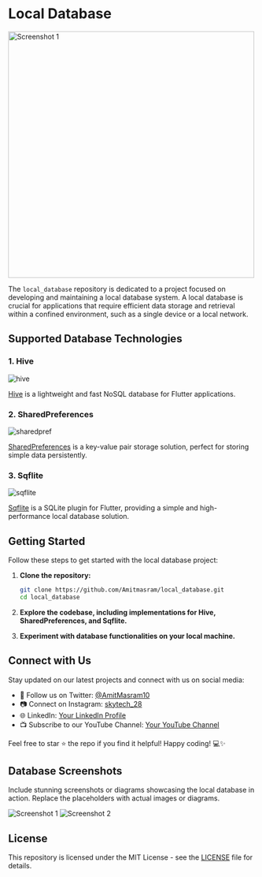 # Local Database
<img src="https://github.com/Amitmasram/local_database/assets/105006236/d99eb02b-7b40-4065-91a4-34954d1ecb48" alt="Screenshot 1" width="500" />

The `local_database` repository is dedicated to a project focused on developing and maintaining a local database system. A local database is crucial for applications that require efficient data storage and retrieval within a confined environment, such as a single device or a local network.

## Supported Database Technologies

### 1. Hive

![hive](https://github.com/Amitmasram/local_database/assets/105006236/36ecbf2a-3e3d-422a-a4d2-a8c402241949)

[Hive](https://docs.hivedb.dev/) is a lightweight and fast NoSQL database for Flutter applications.

### 2. SharedPreferences

![sharedpref](https://github.com/Amitmasram/local_database/assets/105006236/72ed9d89-6b05-4219-9e19-572a99a827d5)

[SharedPreferences](https://pub.dev/packages/shared_preferences) is a key-value pair storage solution, perfect for storing simple data persistently.

### 3. Sqflite
![sqflite](https://github.com/Amitmasram/local_database/assets/105006236/f75a9fdc-cb00-4670-afb4-9a95c17a4d06)


[Sqflite](https://pub.dev/packages/sqflite) is a SQLite plugin for Flutter, providing a simple and high-performance local database solution.

## Getting Started

Follow these steps to get started with the local database project:

1. **Clone the repository:**

    ```bash
    git clone https://github.com/Amitmasram/local_database.git
    cd local_database
    ```

2. **Explore the codebase, including implementations for Hive, SharedPreferences, and Sqflite.**

3. **Experiment with database functionalities on your local machine.**

## Connect with Us

Stay updated on our latest projects and connect with us on social media:

- 📱 Follow us on Twitter: [@AmitMasram10](https://twitter.com/AmitMasram10)
- 📷 Connect on Instagram: [skytech_28](https://www.instagram.com/skytech_28/)
- 🌐 LinkedIn: [Your LinkedIn Profile](https://www.linkedin.com/feed/)
- 📺 Subscribe to our YouTube Channel: [Your YouTube Channel](https://www.youtube.com/channel/UC95U3IDgISWVeyqo4CGBywQ)

Feel free to star ⭐️ the repo if you find it helpful! Happy coding! 💻✨

## Database Screenshots

Include stunning screenshots or diagrams showcasing the local database in action. Replace the placeholders with actual images or diagrams.

![Screenshot 1](link_to_screenshot_1.png)
![Screenshot 2](link_to_screenshot_2.png)

## License

This repository is licensed under the MIT License - see the [LICENSE](LICENSE) file for details.
